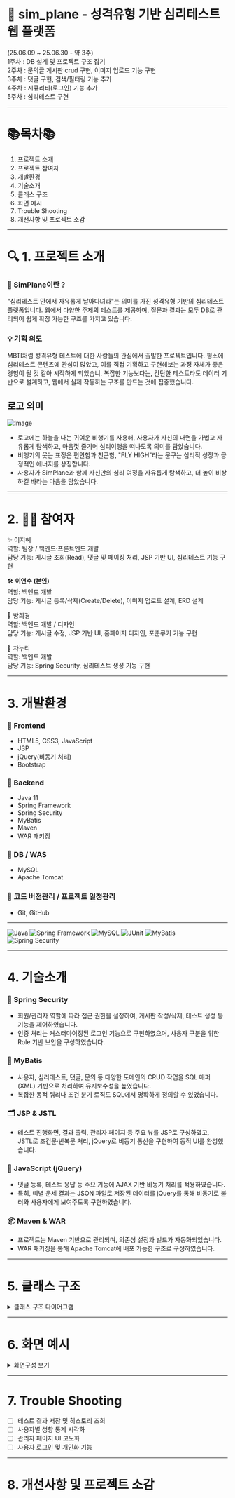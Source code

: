 # 🧠 sim_plane - 성격유형 기반 심리테스트 웹 플랫폼

(25.06.09 ~ 25.06.30 - 약 3주)  
1주차 : DB 설계 및 프로젝트 구조 잡기  
2주차 : 문의글 게시판 crud 구현, 이미지 업로드 기능 구현  
3주차 : 댓글 구현, 검색/필터링 기능 추가  
4주차 : 시큐리티(로그인) 기능 추가   
5주차 : 심리테스트 구현 

---
# 📚목차📚
1. 프로젝트 소개
2. 프로젝트 참여자
3. 개발환경
4. 기술소개
5. 클래스 구조 
6. 화면 예시
7. Trouble Shooting
8. 개선사항 및 프로젝트 소감 

---

# 🔍 1. 프로젝트 소개
### 🛫 SimPlane이란 ? <br>
  "심리테스트 안에서 자유롭게 날아다녀라"는 의미를 가진 성격유형 기반의 심리테스트 플랫폼입니다. 웹에서 다양한 주제의 테스트를 제공하며, 질문과 결과는 모두 DB로 관리되어 쉽게 확장 가능한 구조를 가지고 있습니다. 

### 💡 기획 의도 <br>
  MBTI처럼 성격유형 테스트에 대한 사람들의 관심에서 출발한 프로젝트입니다. 평소에 심리테스트 콘텐츠에 관심이 많았고, 이를 직접 기획하고 구현해보는 과정 자체가 좋은 경험이 될 것 같아 시작하게 되었습니. 복잡한 기능보다는, 간단한 테스트라도 데이터 기반으로 설계하고, 웹에서 실제 작동하는 구조를 만드는 것에 집중했습니다. 

## 로고 의미 
![Image](https://github.com/user-attachments/assets/7dbc2aae-3220-4dc7-a1e8-52b4e7408302)
* 로고에는 하늘을 나는 귀여운 비행기를 사용해, 사용자가 자신의 내면을 가볍고 자유롭게 탐색하고, 마음껏 즐기며 심리여행을 떠나도록 의미를 담았습니다.
* 비행기의 웃는 표정은 편안함과 친근함, "FLY HIGH"라는 문구는 심리적 성장과 긍정적인 에너지를 상징합니다.
* 사용자가 SimPlane과 함께 자신만의 심리 여정을 자유롭게 탐색하고, 더 높이 비상하길 바라는 마음을 담았습니다.

---

# 2. 👩‍💻 참여자

✨ 이지혜   
  역할: 팀장 / 백엔드·프론트엔드 개발   
  담당 기능: 게시글 조회(Read), 댓글 및 페이징 처리, JSP 기반 UI, 심리테스트 기능 구현 

🛠️ **이연수 (본인)**   
역할: 백엔드 개발    
담당 기능: 게시글 등록/삭제(Create/Delete), 이미지 업로드 설계, ERD 설계

🎨 방희경    
역할: 백엔드 개발 / 디자인    
담당 기능: 게시글 수정, JSP 기반 UI, 홈페이지 디자인, 포춘쿠키 기능 구현 

🔐 차누리  
역할: 백엔드 개발    
담당 기능: Spring Security, 심리테스트 생성 기능 구현 

---

# 3. 개발환경

### 🔹 Frontend
- HTML5, CSS3, JavaScript
- JSP
- jQuery(비동기 처리)
- Bootstrap

### 🔹 Backend
- Java 11
- Spring Framework
- Spring Security
- MyBatis
- Maven
- WAR 패키징 

### 🔹 DB / WAS
- MySQL
- Apache Tomcat

### 🔹 코드 버전관리 / 프로젝트 일정관리
- Git, GitHub

--- 

![Java](https://img.shields.io/badge/Java-ED8B00?style=for-the-badge&logo=java&logoColor=white)
![Spring Framework](https://img.shields.io/badge/Spring_Framework-6DB33F?style=for-the-badge&logo=spring&logoColor=white)
![MySQL](https://img.shields.io/badge/MySQL-4479A1?style=for-the-badge&logo=mysql&logoColor=white)
![JUnit](https://img.shields.io/badge/JUnit5-25A162?style=for-the-badge&logo=JUnit5&logoColor=white)
![MyBatis](https://img.shields.io/badge/MyBatis-000000?style=for-the-badge&logo=mybatis&logoColor=white)
![Spring Security](https://img.shields.io/badge/Spring%20Security-6DB33F?style=for-the-badge&logo=springsecurity&logoColor=white)

---

# 4. 기술소개 

### 🔐 Spring Security  
- 회원/관리자 역할에 따라 접근 권한을 설정하여, 게시판 작성/삭제, 테스트 생성 등 기능을 제어하였습니다.  
- 인증 처리는 커스터마이징된 로그인 기능으로 구현하였으며, 사용자 구분을 위한 Role 기반 보안을 구성하였습니다.

### 🧩 MyBatis  
- 사용자, 심리테스트, 댓글, 문의 등 다양한 도메인의 CRUD 작업을 SQL 매퍼(XML) 기반으로 처리하여 유지보수성을 높였습니다.  
- 복잡한 동적 쿼리나 조건 분기 로직도 SQL에서 명확하게 정의할 수 있었습니다.

### 🗂 JSP & JSTL  
- 테스트 진행화면, 결과 출력, 관리자 페이지 등 주요 뷰를 JSP로 구성하였고,  
  JSTL로 조건문·반복문 처리, jQuery로 비동기 통신을 구현하여 동적 UI를 완성했습니다.

### 🔄 JavaScript (jQuery)  
- 댓글 등록, 테스트 응답 등 주요 기능에 AJAX 기반 비동기 처리를 적용하였습니다.
- 특히, 띠별 운세 결과는 JSON 파일로 저장된 데이터를 jQuery를 통해 비동기로 불러와 사용자에게 보여주도록 구현하였습니다.

### 📦 Maven & WAR  
- 프로젝트는 Maven 기반으로 관리되며, 의존성 설정과 빌드가 자동화되었습니다.  
- WAR 패키징을 통해 Apache Tomcat에 배포 가능한 구조로 구성하였습니다.

---
# 5. 클래스 구조 
<details>
<summary>클래스 구조 다이어그램</summary>

<br>

<img width="7506" height="5686" alt="java" src="https://github.com/user-attachments/assets/3b44273f-5885-45b8-8f8c-f9ab7eeca729" 
  style="max-width: 100%; height: auto;"/>

  
본 프로젝트의 주요 클래스 구조를 나타낸 것입니다.  
패키지별 역할(Controller, Service, Mapper, VO 등)과 클래스 간 구성 흐름을 중심으로 정리되었습니다.  
(직접적인 연결선은 생략되었지만, 각 구성요소의 배치를 통해 전체 구조를 파악할 수 있습니다.)

</details>

---

# 6. 화면 예시
<details>
<summary>화면구성 보기</summary>
  
  <br>
  
<img width="1919" height="1079" alt="메인 페이지 이미지" src="https://github.com/user-attachments/assets/8778e9fd-4d80-43f6-a478-0d6e0ed759ef" />
<p align="center">
  <b>▲ 메인 페이지 화면</b><br>
  상단 메뉴바를 통해 다양한 기능 페이지(심리테스트, 게시판 등)로 이동할 수 있으며,<br>
  로그인 / 회원가입 버튼과 로고 클릭 시 메인으로 돌아오는 기능도 제공합니다.<br>
  하단에는 베스트 심리테스트 리스트가 노출되어 사용자 접근성을 높였습니다.
</p>

 <br>

 
</details>

---

# 7. Trouble Shooting

- [ ] 테스트 결과 저장 및 히스토리 조회
- [ ] 사용자별 성향 통계 시각화
- [ ] 관리자 페이지 UI 고도화
- [ ] 사용자 로그인 및 개인화 기능

---

# 8. 개선사항 및 프로젝트 소감

